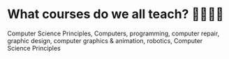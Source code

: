 # What courses do we all teach? 👩‍🏫👨‍🏫
Computer Science Principles, 
Computers, programming, computer repair, graphic design, computer graphics & animation, robotics, Computer Science Principles

